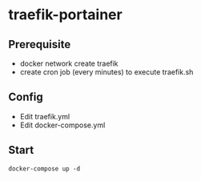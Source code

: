 # traefik-portainer

## Prerequisite

* docker network create traefik
* create cron job (every minutes) to execute traefik.sh

## Config

* Edit traefik.yml 
* Edit docker-compose.yml

## Start

```
docker-compose up -d
```
